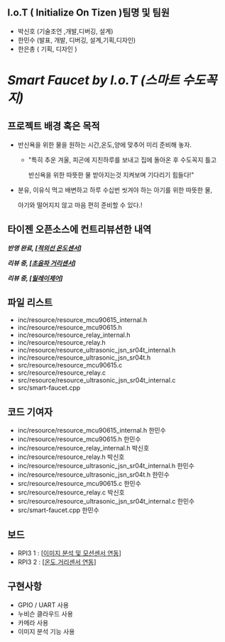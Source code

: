 
## I.o.T ( Initialize On Tizen )팀명 및 팀원
* 박신호 (기술조언 ,개발,디버깅, 설계)
* 한민수 (발표, 개발, 디버깅, 설계,기획,디자인)
* 한은총 ( 기획, 디자인 ) 



# ***Smart Faucet by I.o.T (스마트 수도꼭지)*** 



## 프로젝트 배경 혹은 목적
* 반신욕을 위한 물을 원하는 시간,온도,양에 맞추어 미리 준비해 놓자.
   
   * "특히 추운 겨울, 피곤에 지친하루를 보내고  집에 돌아온 후 수도꼭지 
     틀고 
     
     반신욕을 위한 따뜻한 물 받아지는것 지켜보며 기다리기 힘들다!"
*  분유, 이유식 먹고 배변하고 하루 수십번 씻겨야 하는 아기를 위한 
     따뜻한 물, 
     
     아기와 떨어지지 않고 마음 편히 준비할 수 있다.! 


## 타이젠 오픈소스에 컨트리뷰션한 내역

***반영 완료, [[적외선 온도센서](https://review.tizen.org/gerrit/#/c/apps/native/rcc/+/213558/)]***

***리뷰 중, [[초음파 거리센서](https://review.tizen.org/gerrit/#/c/apps/native/rcc/+/214042/)]***

***리뷰 중, [[릴레이제어](https://review.tizen.org/gerrit/#/c/apps/native/rcc/+/214279/)]***



## 파일 리스트  
 * inc/resource/resource_mcu90615_internal.h  	
 * inc/resource/resource_mcu90615.h 
 * inc/resource/resource_relay_internal.h 
 * inc/resource/resource_relay.h 	
 * inc/resource/resource_ultrasonic_jsn_sr04t_internal.h  
 * inc/resource/resource_ultrasonic_jsn_sr04t.h 
 * src/resource/resource_mcu90615.c 
 * src/resource/resource_relay.c 
 * src/resource/resource_ultrasonic_jsn_sr04t_internal.c  
 * src/smart-faucet.cpp 


## 코드 기여자  
 * inc/resource/resource_mcu90615_internal.h  한민수	
 * inc/resource/resource_mcu90615.h 한민수
 * inc/resource/resource_relay_internal.h 박신호
 * inc/resource/resource_relay.h 박신호	
 * inc/resource/resource_ultrasonic_jsn_sr04t_internal.h 한민수 
 * inc/resource/resource_ultrasonic_jsn_sr04t.h 한민수
 * src/resource/resource_mcu90615.c 한민수
 * src/resource/resource_relay.c 박신호
 * src/resource/resource_ultrasonic_jsn_sr04t_internal.c 한민수 
 * src/smart-faucet.cpp 한민수


## 보드
  * RPI3 1 : [[이미지 분석 및 모션센서 연동](https://github.com/tizenhan/smart-camera)]
  * RPI3 2 : [[온도,거리센서 연동](https://github.com/tizenhan/smart-faucet)]



## 구현사항
  * GPIO / UART 사용
  * 누비슨 클라우드 사용
  * 카메라 사용
  * 이미지 분석 기능 사용
